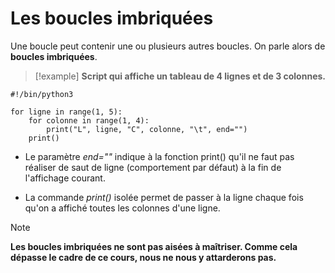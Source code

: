 # Les boucles imbriquées

Une boucle peut contenir une ou plusieurs autres boucles. On parle alors de **boucles imbriquées**.

>[!example]
>**Script qui affiche un tableau de 4 lignes et de 3 colonnes.**
```
#!/bin/python3

for ligne in range(1, 5):
    for colonne in range(1, 4):
        print("L", ligne, "C", colonne, "\t", end="")
    print()
```

- Le paramètre *end=""* indique à la fonction print() qu'il ne faut pas réaliser de saut de ligne (comportement par défaut) à la fin de l'affichage courant.

- La commande *print()* isolée permet de passer à la ligne chaque fois qu'on a affiché toutes les colonnes d'une ligne.

>[!note]
>**Les boucles imbriquées ne sont pas aisées à maîtriser. Comme cela dépasse le cadre de ce cours, nous ne nous y attarderons pas.**

